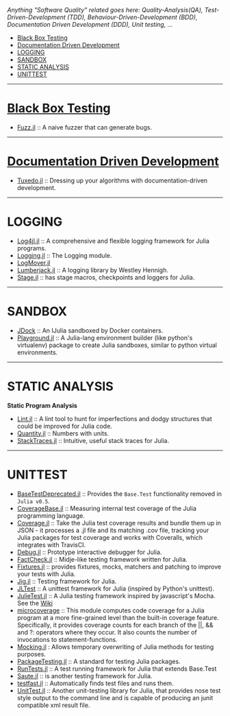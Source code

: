 *Anything "Software Quality" related goes here: Quality-Analysis(QA), Test-Driven-Development (TDD), Behaviour-Driven-Development (BDD), Documentation Driven Development (DDD), Unit testing, ...*

+ [Black Box Testing](#black-box-testing)
+ [Documentation Driven Development](#documentation-driven-development)
+ [LOGGING](#logging)
+ [SANDBOX](#sandbox)
+ [STATIC ANALYSIS](#static-analysis)
+ [UNITTEST](#unittest)

----

# [Black Box Testing](http://en.wikipedia.org/wiki/Black-box_testing)
+ [Fuzz.jl](https://github.com/danluu/Fuzz.jl) :: A naive fuzzer that can generate bugs.

----

# [Documentation Driven Development](http://collectiveidea.com/blog/archives/2014/04/21/on-documentation-driven-development/)
+ [Tuxedo.jl](https://github.com/milktrader/Tuxedo.jl) :: Dressing up your algorithms with documentation-driven development.

----

# LOGGING
+ [Log4jl.jl](https://github.com/wildart/Log4jl.jl) :: A comprehensive and flexible logging framework for Julia programs.
+ [Logging.jl](https://github.com/kmsquire/Logging.jl) :: The Logging module.
+ [LogMover.jl](https://github.com/nkottary/LogMover.jl)
+ [Lumberjack.jl](https://github.com/forio/Lumberjack.jl) :: A logging library by Westley Hennigh.
+ [Stage.jl](https://github.com/saltpork/Stage.jl) :: has stage macros, checkpoints and loggers for Julia.

----

# SANDBOX
+ [JDock](https://github.com/amitmurthy/JDock) :: An IJulia sandboxed by Docker containers.
+ [Playground.jl](https://github.com/Rory-Finnegan/Playground.jl) :: A Julia-lang environment builder (like python's virtualenv) package to create Julia sandboxes, similar to python virtual environments.

----

# STATIC ANALYSIS
__Static Program Analysis__
+ [Lint.jl](https://github.com/tonyhffong/Lint.jl) :: A lint tool to hunt for imperfections and dodgy structures that could be improved for Julia code.
+ [Quantity.jl](https://github.com/rephorm/Quantity.jl) :: Numbers with units.
+ [StackTraces.jl](https://github.com/invenia/StackTraces.jl) :: Intuitive, useful stack traces for Julia.

----

# UNITTEST 
+ [BaseTestDeprecated.jl](https://github.com/IainNZ/BaseTestDeprecated.jl) :: Provides the `Base.Test` functionality removed in `Julia v0.5`.
+ [CoverageBase.jl](https://github.com/timholy/CoverageBase.jl) :: Measuring internal test coverage of the Julia programming language.
+ [Coverage.jl](https://github.com/IainNZ/Coverage.jl) :: Take the Julia test coverage results and bundle them up in JSON - it processes a .jl file and its matching .cov file, tracking your Julia packages for test coverage and works with Coveralls, which integrates with TravisCI.
+ [Debug.jl](https://github.com/toivoh/Debug.jl) :: Prototype interactive debugger for Julia.
+ [FactCheck.jl](https://github.com/zachallaun/FactCheck.jl) :: Midje-like testing framework written for Julia.
+ [Fixtures.jl](https://github.com/burrowsa/Fixtures.jl) :: provides fixtures, mocks, matchers and patching to improve your tests with Julia.
+ [Jig.jl](https://github.com/milktrader/Jig.jl) :: Testing framework for Julia.
+ [JLTest](https://github.com/smangano/JLTest) :: A unittest framework for Julia (inspired by Python's unittest).
+ [JulieTest.jl](https://github.com/arypurnomoz/JulieTest.jl) :: A Julia testing framework inspired by javascript's Mocha. See the [Wiki](https://github.com/arypurnomoz/JulieTest.jl/wiki)
+ [microcoverage](https://github.com/StephenVavasis/microcoverage) :: This module computes code coverage for a Julia program at a more fine-grained level than the built-in coverage feature. Specifically, it provides coverage counts for each branch of the ||, && and ?: operators where they occur. It also counts the number of invocations to statement-functions.
+ [Mocking.jl](https://github.com/invenia/Mocking.jl) : Allows temporary overwriting of Julia methods for testing purposes.
+ [PackageTesting.jl](https://github.com/johnmyleswhite/PackageTesting.jl) :: A standard for testing Julia packages.
+ [RunTests.jl](https://github.com/burrowsa/RunTests.jl) :: A test running framework for Julia that extends Base.Test
+ [Saute.jl](https://github.com/milktrader/Saute.jl) :: is another testing framework for Julia.
+ [testfast.jl](https://github.com/Veraticus/testfast.jl) :: Automatically finds test files and runs them.
+ [UnitTest.jl](https://github.com/analyzere/UnitTest.jl) :: Another unit-testing library for Julia, that provides nose test style output to the command line and is capable of producing an junit compatible xml result file.



